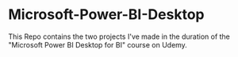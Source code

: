 # Microsoft-Power-BI-Desktop
This Repo contains the two projects I've made in the duration of the "Microsoft Power BI Desktop for BI" course on Udemy.
